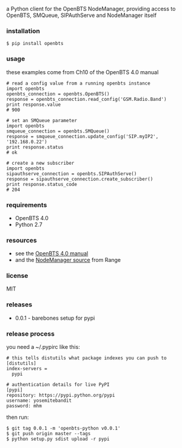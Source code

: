 a Python client for the OpenBTS NodeManager,
providing access to OpenBTS, SMQueue, SIPAuthServe and NodeManager itself


### installation
    $ pip install openbts


### usage
these examples come from Ch10 of the OpenBTS 4.0 manual

    # read a config value from a running openbts instance
    import openbts
    openbts_connection = openbts.OpenBTS()
    response = openbts_connection.read_config('GSM.Radio.Band')
    print response.value
    # 900

    # set an SMQueue parameter
    import openbts
    smqueue_connection = openbts.SMQueue()
    response = smqueue_connection.update_config('SIP.myIP2', '192.168.0.22')
    print response.status
    # ok

    # create a new subscriber
    import openbts
    sipauthserve_connection = openbts.SIPAuthServe()
    response = sipauthserve_connection.create_subscriber()
    print response.status_code
    # 204


### requirements
* OpenBTS 4.0
* Python 2.7


### resources
* see the [OpenBTS 4.0 manual](http://openbts.org/site/wp-content/uploads/2014/07/OpenBTS-4.0-Manual.pdf)
* and the [NodeManager source](https://github.com/RangeNetworks/NodeManager) from Range


### license
MIT


### releases
* 0.0.1 - barebones setup for pypi


### release process
you need a ~/.pypirc like this:

    # this tells distutils what package indexes you can push to
    [distutils]
    index-servers =
      pypi

    # authentication details for live PyPI
    [pypi]
    repository: https://pypi.python.org/pypi
    username: yosemitebandit
    password: mhm

then run:

    $ git tag 0.0.1 -m 'openbts-python v0.0.1'
    $ git push origin master --tags
    $ python setup.py sdist upload -r pypi
